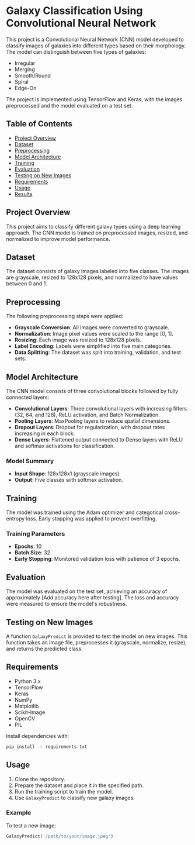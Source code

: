 # Galaxy Classification Using Convolutional Neural Network

This project is a Convolutional Neural Network (CNN) model developed to classify images of galaxies into different types based on their morphology. The model can distinguish between five types of galaxies:

- Irregular
- Merging
- Smooth/Round
- Spiral
- Edge-On

The project is implemented using TensorFlow and Keras, with the images preprocessed and the model evaluated on a test set.

## Table of Contents
- [Project Overview](#project-overview)
- [Dataset](#dataset)
- [Preprocessing](#preprocessing)
- [Model Architecture](#model-architecture)
- [Training](#training)
- [Evaluation](#evaluation)
- [Testing on New Images](#testing-on-new-images)
- [Requirements](#requirements)
- [Usage](#usage)
- [Results](#results)

## Project Overview
This project aims to classify different galaxy types using a deep learning approach. The CNN model is trained on preprocessed images, resized, and normalized to improve model performance.

## Dataset
The dataset consists of galaxy images labeled into five classes. The images are grayscale, resized to 128x128 pixels, and normalized to have values between 0 and 1.

## Preprocessing
The following preprocessing steps were applied:

- **Grayscale Conversion**: All images were converted to grayscale.
- **Normalization**: Image pixel values were scaled to the range [0, 1].
- **Resizing**: Each image was resized to 128x128 pixels.
- **Label Encoding**: Labels were simplified into five main categories.
- **Data Splitting**: The dataset was split into training, validation, and test sets.

## Model Architecture
The CNN model consists of three convolutional blocks followed by fully connected layers:

- **Convolutional Layers**: Three convolutional layers with increasing filters (32, 64, and 128), ReLU activation, and Batch Normalization.
- **Pooling Layers**: MaxPooling layers to reduce spatial dimensions.
- **Dropout Layers**: Dropout for regularization, with dropout rates increasing in each block.
- **Dense Layers**: Flattened output connected to Dense layers with ReLU and softmax activations for classification.

### Model Summary
- **Input Shape**: 128x128x1 (grayscale images)
- **Output**: Five classes with softmax activation.

## Training
The model was trained using the Adam optimizer and categorical cross-entropy loss. Early stopping was applied to prevent overfitting.

### Training Parameters
- **Epochs**: 10
- **Batch Size**: 32
- **Early Stopping**: Monitored validation loss with patience of 3 epochs.

## Evaluation
The model was evaluated on the test set, achieving an accuracy of approximately \[Add accuracy here after testing\]. The loss and accuracy were measured to ensure the model's robustness.

## Testing on New Images
A function `GalaxyPredict` is provided to test the model on new images. This function takes an image file, preprocesses it (grayscale, normalize, resize), and returns the predicted class.

## Requirements
- Python 3.x
- TensorFlow
- Keras
- NumPy
- Matplotlib
- Scikit-Image
- OpenCV
- PIL

Install dependencies with:

```bash
pip install -r requirements.txt
```

## Usage
1. Clone the repository.
2. Prepare the dataset and place it in the specified path.
3. Run the training script to train the model.
4. Use `GalaxyPredict` to classify new galaxy images.

### Example
To test a new image:

```python
GalaxyPredict('/path/to/your/image.jpeg')
```


